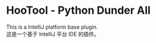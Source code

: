 # HooTool - Python Dunder All

This is a IntelliJ platform base plugin.  
这是一个基于 IntelliJ 平台 IDE 的插件。
